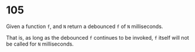 [_metadata_:number]:-      "105"
[_metadata_:difficulty]:-  "Easy"
[_metadata_:asker]:-       "Facebook"

# 105

Given a function `f`, and `N` return a debounced `f` of `N` milliseconds.

That is, as long as the debounced `f` continues to be invoked, `f` itself will not be called for `N` milliseconds.
